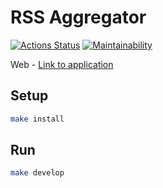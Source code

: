 # RSS Aggregator

[![Actions Status](https://github.com/NLIDie/frontend-project-lvl3/workflows/hexlet-check/badge.svg)](https://github.com/NLIDie/frontend-project-lvl3/actions/workflows/hexlet-check.yml)
[![Maintainability](https://api.codeclimate.com/v1/badges/dd4765d4a3794f3be464/maintainability)](https://codeclimate.com/github/NLIDie/frontend-project-lvl3/maintainability)

Web - [Link to application](https://frontend-project-lvl3-sage.vercel.app/)

## Setup
```sh
make install
```

## Run
```sh
make develop
```
